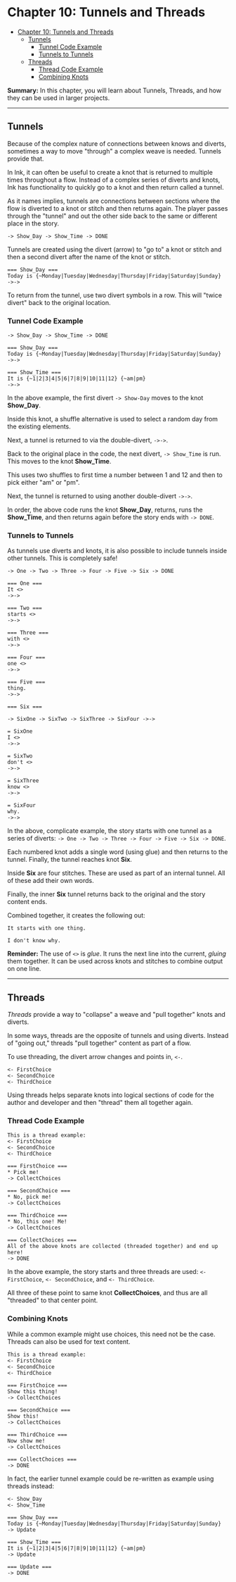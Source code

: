 # Chapter 10: Tunnels and Threads

- [Chapter 10: Tunnels and Threads](#chapter-10-tunnels-and-threads)
  - [Tunnels](#tunnels)
    - [Tunnel Code Example](#tunnel-code-example)
    - [Tunnels to Tunnels](#tunnels-to-tunnels)
  - [Threads](#threads)
    - [Thread Code Example](#thread-code-example)
    - [Combining Knots](#combining-knots)

**Summary:** In this chapter, you will learn about Tunnels, Threads, and how they can be used in larger projects.

---

## Tunnels

Because of the complex nature of connections between knows and diverts, sometimes a way to move "through" a complex weave is needed. Tunnels provide that.

In Ink, it can often be useful to create a knot that is returned to multiple times throughout a flow. Instead of a complex series of diverts and knots, Ink has functionality to quickly go to a knot and then return called a tunnel.

As it names implies, tunnels are connections between sections where the flow is diverted to a knot or stitch and then returns again. The player passes through the "tunnel" and out the other side back to the same or different place in the story.

```ink
-> Show_Day -> Show_Time -> DONE
```

Tunnels are created using the divert (arrow) to "go to" a knot or stitch and then a second divert after the name of the knot or stitch.

```ink
=== Show_Day ===
Today is {~Monday|Tuesday|Wednesday|Thursday|Friday|Saturday|Sunday}
->->
```

To return from the tunnel, use two divert symbols in a row. This will "twice divert" back to the original location.

### Tunnel Code Example

```ink
-> Show_Day -> Show_Time -> DONE

=== Show_Day ===
Today is {~Monday|Tuesday|Wednesday|Thursday|Friday|Saturday|Sunday}
->->

=== Show_Time ===
It is {~1|2|3|4|5|6|7|8|9|10|11|12} {~am|pm}
->->
```

In the above example, the first divert `-> Show-Day` moves to the knot **Show_Day**.

Inside this knot, a shuffle alternative is used to select a random day from the existing elements.

Next, a tunnel is returned to via the double-divert, `->->`.

Back to the original place in the code, the next divert, `-> Show_Time` is run. This moves to the knot **Show_Time**.

This uses two shuffles to first time a number between 1 and 12 and then to pick either "am" or "pm".

Next, the tunnel is returned to using another double-divert `->->`.

In order, the above code runs the knot **Show_Day**, returns, runs the **Show_Time**, and then returns again before the story ends with `-> DONE`.

### Tunnels to Tunnels

As tunnels use diverts and knots, it is also possible to include tunnels inside other tunnels. This is completely safe!

```ink
-> One -> Two -> Three -> Four -> Five -> Six -> DONE

=== One ===
It <>
->->

=== Two ===
starts <>
->->

=== Three ===
with <>
->->

=== Four ===
one <>
->->

=== Five ===
thing.
->->

=== Six ===

-> SixOne -> SixTwo -> SixThree -> SixFour ->->

= SixOne
I <>
->->

= SixTwo
don't <>
->->

= SixThree
know <>
->->

= SixFour
why.
->->
```

In the above, complicate example, the story starts with one tunnel as a series of diverts: `-> One -> Two -> Three -> Four -> Five -> Six -> DONE`.

Each numbered knot adds a single word (using glue) and then returns to the tunnel. Finally, the tunnel reaches knot **Six**.

Inside **Six** are four stitches. These are used as part of an internal tunnel. All of these add their own words.

Finally, the inner **Six** tunnel returns back to the original and the story content ends.

Combined together, it creates the following out:

```ink
It starts with one thing.

I don't know why.
```

**Reminder:** The use of `<>` is *glue*. It runs the next line into the current, *gluing* them together. It can be used across knots and stitches to combine output on one line.

---

## Threads

*Threads* provide a way to "collapse" a weave and "pull together" knots and diverts.

In some ways, threads are the opposite of tunnels and using diverts. Instead of "going out," threads "pull together" content as part of a flow.

To use threading, the divert arrow changes and points in, `<-`.

```ink
<- FirstChoice
<- SecondChoice
<- ThirdChoice
```

Using threads helps separate knots into logical sections of code for the author and developer and then "thread" them all together again.

### Thread Code Example

```ink
This is a thread example:
<- FirstChoice
<- SecondChoice
<- ThirdChoice

=== FirstChoice ===
* Pick me!
-> CollectChoices

=== SecondChoice ===
* No, pick me!
-> CollectChoices

=== ThirdChoice ===
* No, this one! Me!
-> CollectChoices

=== CollectChoices ===
All of the above knots are collected (threaded together) and end up here!
-> DONE
```

In the above example, the story starts and three threads are used: `<- FirstChoice`, `<- SecondChoice`, and `<- ThirdChoice`.

All three of these point to same knot **CollectChoices**, and thus are all "threaded" to that center point.

### Combining Knots

While a common example might use choices, this need not be the case. Threads can also be used for text content.

```ink
This is a thread example:
<- FirstChoice
<- SecondChoice
<- ThirdChoice

=== FirstChoice ===
Show this thing!
-> CollectChoices

=== SecondChoice ===
Show this!
-> CollectChoices

=== ThirdChoice ===
Now show me!
-> CollectChoices

=== CollectChoices ===
-> DONE
```

In fact, the earlier tunnel example could be re-written as example using threads instead:

```ink
<- Show_Day
<- Show_Time

=== Show_Day ===
Today is {~Monday|Tuesday|Wednesday|Thursday|Friday|Saturday|Sunday}
-> Update

=== Show_Time ===
It is {~1|2|3|4|5|6|7|8|9|10|11|12} {~am|pm}
-> Update

=== Update ===
-> DONE
```
